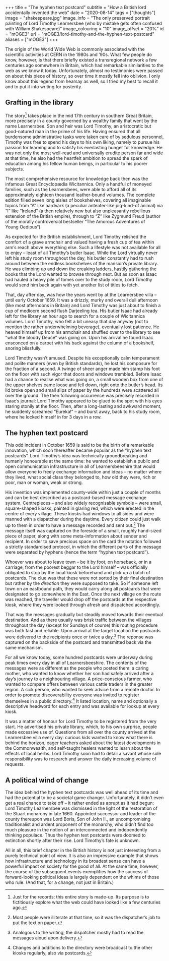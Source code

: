 +++
title = "The hyphen text postcard"
subtitle = "How a British lord accidentally invented the web"
date = "2020-08-14"
tags = ["thoughts"]
image = "shakespeare.jpg"
image_info = "The only preserved portrait painting of Lord Timothy Learnersbee (who by mistake gets often confused with William Shakespeare)"
image_colouring = "10"
image_offset = "20%"
id = "mOGE3"
url = "mOGE3/lord-timothy-and-the-hyphen-text-postcard"
aliases = ["mOGE3"]
+++

The origin of the World Wide Web is commonly associated with the scientific activities at CERN in the 1980s and ’90s. What few people do know, however, is that there briefly existed a transregional network a few centuries ago somewhere in Britain, which had remarkable similarities to the web as we know it today. Unfortunately, almost no testimonies were passed on about this piece of history, so over time it mostly fell into oblivion. I only know about this legend from hearsay as well, so I tried my best to recall it and to put it into writing for posterity.

## Grafting in the library

The story[^1] takes place in the mid 17th century in southern Great Britain, more precisely in a county governed by a wealthy family that went by the name Learnersbee. Son and heir was Lord Timothy, an aristocratic but good-natured man in the prime of his life. Having ensured that all burdensome administrative tasks were taken care of by sedulous personnel, Timothy was free to spend his days to his own liking, namely to pursue his passion for learning and to satisfy his everlasting hunger for knowledge. He was not only the most well-read and universally erudite person far and wide at that time, he also had the heartfelt ambition to spread the spark of education among his fellow human beings, in particular to his poorer subjects.

The most comprehensive resource for knowledge back then was the infamous Great Encyclopædia Wicitannica. Only a handful of moneyed families, such as the Learnersbees, were able to afford all of its approximately eighteen thousand leather-bound volumes. The complete edition filled seven long aisles of bookshelves, covering all imaginable topics from “A” like aardvark (a peculiar anteater-like pig-kind-of animal) via “I” like “Ireland” (a then relatively new but also unpleasantly rebellious extension of the British empire), through to “Z” like Zygmund Freud (author of the morally controversial bestseller “The Amorous Adventures of Young Oedipus“).

As expected for the British establishment, Lord Timothy relished the comfort of a grave armchair and valued having a fresh cup of tea within arm’s reach above everything else. Such a lifestyle was not available for all to enjoy – least of all Timothy’s butler Isaac. While the Lord virtually never left his study room throughout the day, his butler constantly had to rush around between the endless bookshelves of the mansion’s private library. He was climbing up and down the creaking ladders, hastily gathering the books that the Lord wanted to browse through next. But as soon as Isaac had hauled a heavy pile of tomes over to the study room, Lord Timothy would send him back again with yet another list of titles to fetch.

That, day after day, was how the years went by at the Learnersbee villa – until early October 1659. It was a drizzly, murky and overall dull afternoon (like most afternoons in Britain) and Lord Timothy was just about to finish a cup of mediocre second flush Darjeeling tea. His butler Isaac had already left for the library an hour ago to search for a couple of Wicitannica volumes. Lord Timothy, who felt a bit uneasy that day anyway (not to mention the rather underwhelming beverage), eventually lost patience. He heaved himself up from his armchair and shuffled over to the library to see “what the bloody Deuce” was going on. Upon his arrival he found Isaac ensconced on a carpet with his back against the column of a bookshelf, snoring blissfully.

Lord Timothy wasn’t amused. Despite his exceptionally calm temperament and polite manners (even by British standards), he lost his composure for the fraction of a second. A twinge of sheer anger made him stamp his foot on the floor with such vigor that doors and windows trembled. Before Isaac had a chance to realise what was going on, a small wooden box from one of the upper shelves came loose and fell down, right onto the butler’s head. Its lid broke open and small slips of paper by the hundreds were scattered all over the ground. The then following occurrence was precisely recorded in Isaac’s journal: Lord Timothy appeared to be glued to the spot with his eyes staring stonily at the floor. Then, after a long-lasting and awkward moment, he suddenly screamed “Eureka!” – and burst away, back to his study room, where he locked himself in for 3 days in a row.

## The hyphen text postcard

This odd incident in October 1659 is said to be the birth of a remarkable innovation, which soon thereafter became popular as the “hyphen text postcards”. Lord Timothy’s idea was technically groundbreaking and humanly honourable at the same time: he wanted to establish a public and open communication infrastructure in all of Learnersbeeshire that would allow everyone to freely exchange information and ideas – no matter where they lived, what social class they belonged to, how old they were, rich or poor, man or woman, weak or strong.

His invention was implemented county-wide within just a couple of months and can be best described as a postcard-based message exchange system. Centrepieces – and also widely recognisable symbols – were small, square-shaped kiosks, painted in glaring red, which were erected in the centre of every village. These kiosks had windows to all sides and were manned with a dispatcher during the daytime. Every citizen could just walk up to them in order to have a message recorded and sent out.[^2] The message itself was captured on the foreside of a small, roughly hand-sized piece of paper, along with some meta-information about sender and recipient. In order to save precious space on the card the notation followed a strictly standardised protocol, in which the different parts of the message were separated by hyphens (hence the term “hyphen text postcard”).

Whoever was about to leave town – be it by foot, on horseback, or in a carriage, from the poorest beggar to the Lord himself – was officially obligated to stop by the local kiosk beforehand and pick up a batch of postcards. The clue was that these were not sorted by their final destination but rather by the *direction* they were supposed to take. So if someone left town on an eastbound path, they would carry along all postcards that were designated to go somewhere in the East. Once the next village on the route was reached, the traveller would drop off the postcards at the respective kiosk, where they were looked through afresh and dispatched accordingly.

That way the messages gradually but steadily moved towards their eventual destination. And as there usually was brisk traffic between the villages throughout the day (except for Sundays of course) this routing procedure was both fast and reliable. Upon arrival at the target location the postcards were delivered to the recipients once or twice a day.[^3] The reponse was captured on the backside of the postcard and transmitted back via the same mechanism.

For all we know today, some hundred postcards were underway during peak times every day in all of Learnersbeeshire. The contents of the messages were as different as the people who posted them: a caring mother, who wanted to know whether her son had safely arrived after a day’s journey to a neighbouring village. A price-conscious farmer, who wanted to compare offers between various cattle traders in the greater region. A sick person, who wanted to seek advice from a remote doctor. In order to promote discoverability everyone was invited to register themselves in a public directory.[^4] It listed location, name and optionally a descriptive headword for each entry and was available for lookup at every kiosk.

It was a matter of honour for Lord Timothy to be registered from the very start. He advertised his private library, which, to his own surprise, people made excessive use of. Questions from all over the county arrived at the Learnersbee villa every day: curious kids wanted to know what there is behind the horizon, eager teachers asked about the latest developments in the Commonwealth, and self-taught healers wanted to learn about the effects of local herbs. Lord Timothy soon had to detail a savant whose sole responsibility was to research and answer the daily increasing volume of requests.

## A political wind of change

The idea behind the hyphen text postcards was well ahead of its time and had the potential to be a societal game changer. Unfortunately, it didn’t even get a real chance to take off – it rather ended as aprupt as it had begun: Lord Timothy Learnersbee was dismissed in the light of the restoration of the Stuart monarchy in late 1660. Appointed successor and leader of the county thereupon was Lord Boris, Son of John II., an uncompromising traditionalist and ardent proponent of the monarchy, who didn’t find too much pleasure in the notion of an interconnected and independently thinking populace. Thus the hyphen text postcards were doomed to extinction shortly after their rise. Lord Timothy’s fate is unknown.

All in all, this brief chapter in the British history is not just interesting from a purely technical point of view. It is also an impressive example that shows how infrastructure and technology in its broadest sense can have a powerful impact on society for the good of all. At the same time, however, the course of the subsequent events exemplifies how the success of forward-looking political ideas is largely dependent on the whims of those who rule. (And that, for a change, not just in Britain.)


[^1]: Just for the records: this entire story is made-up. Its purpose is to fictitiously explore what the web could have looked like a few centuries ago.
[^2]: Most people were illiterate at that time, so it was the dispatcher’s job to put the text on paper.
[^3]: Analogous to the writing, the dispatcher mostly had to read the messages aloud upon delivery.
[^4]: Changes and additions to the directory were broadcast to the other kiosks regularly, also via postcards.
